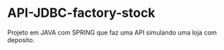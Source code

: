 # API-JDBC-factory-stock
Projeto em JAVA com SPRING que faz uma API simulando uma loja com deposito. 
